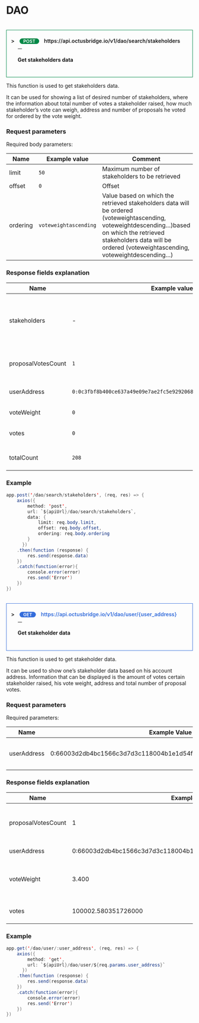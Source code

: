 # DAO

<br/>
<div class="linkContainer">
<details style="border: none;" class="linkDetails" >
<summary class="linkSummary" style="margin: 0 0 10px 0;"> 
<div @click="rotateArrow" class="arrowContainer_f">
<span class="summaryArrow"> > </span>
<p class="post" >POST</p>
</div>
<a>https://api.octusbridge.io/v1/dao/search/stakeholders</a>
<button class="copyApiLink" @click="copyContent" value="https://api.octusbridge.io/v1/dao/search/stakeholders" > 
<copy />
</button> 
<br/>
<h4 class="linkDesc"> Get stakeholders data </h4>
</summary>

<div class="summaryParams">

<h5 class="APIParamsTitle"> Parameters </h5>
<p class="APIParams"> No parameters </p>
<h5 class="APIResTitle"> Responses </h5>
<p class="APIRes"> <span class="greenDot">🟢</span> 200: OK </p>

</div>
<details style="border: none;" class="linkDetails sec">
<summary class="linkSummary" style="margin: 0 0 20px 0;"> <pre @click="rotateArrow">Successful request    <p class="summaryArrow" > > </p></pre></summary>

```
{
  "stakeholders": [
    {
      "userAddress": "0:0a75c8fa5a9efa817eda3fcd51717d9690cc7ec989881fecb73616f249b8fbce",
      "votes": "0",
      "voteWeight": "0",
      "proposalVotesCount": 1
    },
    ...
{
      "userAddress": "0:8e17dbaa03a309b9f05867595126a72e5cbbe8c61d10f1250fb8d9753aaf0f7d",
      "votes": "0",
      "voteWeight": "0",
      "proposalVotesCount": 0
    }
  ],
  "totalCount": 206
}
```
</details>

</details>

</div>


This function is used to get stakeholders data.

It can be used for showing a list of desired number of stakeholders, where the information about total number of votes a stakeholder raised, how much stakeholder’s vote can weigh, address and number of proposals he voted for ordered by the vote weight.

### Request parameters

Required body parameters:

| Name     | Example value         | Comment                                                                                                                                                                                                                      |
| -------- | --------------------- | ---------------------------------------------------------------------------------------------------------------------------------------------------------------------------------------------------------------------------- |
| limit    | `50`                  | Maximum number of stakeholders to be retrieved                                                                                                                                                                               |
| offset   | `0`                   | Offset                                                                                                                                                                                                                       |
| ordering | `voteweightascending` | Value based on which the retrieved stakeholders data will be ordered (voteweightascending, voteweightdescending…)based on which the retrieved stakeholders data will be ordered (voteweightascending, voteweightdescending…) |

### Response fields explanation

| Name               | Example value                                                        | Comment                                                          |
| ------------------ | -------------------------------------------------------------------- | ---------------------------------------------------------------- |
| stakeholders       | -                                                                    | List of stakeholders data determined by the limit body parameter |
| proposalVotesCount | `1`                                                                  | Amount of proposals stakeholder raised a vote                    |
| userAddress        | `0:0c3fbf8b400ce637a49e09e7ae2fc5e92920680b1d10f4cd6956c7aebde93903` | Address of the stakeholder                                       |
| voteWeight         | `0`                                                                  | Amount per vote                                                  |
| votes              | `0`                                                                  | Total amount of votes raised                                     |
| totalCount         | `208`                                                                | Total number of stakeholders                                     |

### Example

```java
app.post('/dao/search/stakeholders', (req, res) => {
    axios({
        method: 'post',
        url: `${apiUrl}/dao/search/stakeholders`,
        data: {
            limit: req.body.limit,
            offset: req.body.offset,
            ordering: req.body.ordering
        }
      })
    .then(function (response) {
        res.send(response.data)
    })
    .catch(function(error){
        console.error(error)
        res.send('Error')
    })
})
```

<br/>
<div class="linkContainer c_get">
<details style="border: none;" class="linkDetails" >
<summary class="linkSummary" style="margin: 0 0 10px 0;"> 
<div @click="rotateArrow" class="arrowContainer_f">
<span class="summaryArrow"> > </span>
<p class="get" >GET</p>
</div>
<a style="color : rgb(52, 109, 219);">https://api.octusbridge.io/v1/dao/user/{user_address}</a>
<button class="copyApiLink" @click="copyContent" value="https://api.octusbridge.io/v1/dao/user/{user_address}" > 
<copy />
</button> 
<br/>
<h4 class="linkDesc"> Get stakeholder data </h4>
</summary>

<div class="summaryParams">

<h5 class="APIParamsTitle"> Parameters </h5>
<p class="APIParams"> No parameters </p>
<h5 class="APIResTitle"> Responses </h5>
<p class="APIRes"> <span class="greenDot">🟢</span> 200: OK </p>

</div>
<details style="border: none;" class="linkDetails sec">
<summary class="linkSummary" style="margin: 0 0 20px 0;"> <pre @click="rotateArrow">Successful request    <p class="summaryArrow" > > </p></pre></summary>

```python
{
  "userAddress": "0:66003d2db4bc1566c3d7d3c118004b1e1d54f1f62c30c6b173845db3aa459f07",
  "votes": "100002.580351726000",
  "voteWeight": "3.4000",
  "proposalVotesCount": 1
}
```
</details>

</details>

</div>


This function is used to get stakeholder data.

It can be used to show one’s stakeholder data based on his account address. Information that can be displayed is the amount of votes certain stakeholder raised, his vote weight, address and total number of proposal votes.

### Request parameters

Required parameters:

| Name        | Example Value                                                      | Comment                       |
| ----------- | ------------------------------------------------------------------ | ----------------------------- |
| userAddress | 0:66003d2db4bc1566c3d7d3c118004b1e1d54f1f62c30c6b173845db3aa459f07 | Address of particular account |

### Response fields explanation

| Name               | Example value                                                      | Comment                                        |
| ------------------ | ------------------------------------------------------------------ | ---------------------------------------------- |
| proposalVotesCount | 1                                                                  | Amount of proposals stakeholder raised a vote  |
| userAddress        | 0:66003d2db4bc1566c3d7d3c118004b1e1d54f1f62c30c6b173845db3aa459f07 | Address of the user                            |
| voteWeight         | 3.400                                                              | Amount representing the vote weight (per vote) |
| votes              | 100002.580351726000                                                | Total amount of votes raised                   |

### Example

```java
app.get('/dao/user/:user_address', (req, res) => {
    axios({
        method: 'get',
        url: `${apiUrl}/dao/user/${req.params.user_address}`
      })
    .then(function (response) {
        res.send(response.data)
    })
    .catch(function(error){
        console.error(error)
        res.send('Error')
    })
})
```

<script>
import { defineComponent, ref, onMounted } from "vue";
import copy from "../../../.vitepress/theme/components/shared/BKDCopyIcon.vue"
export default defineComponent({
  name: "summaryArrow",
  components:{
    copy
  },
  setup() {

    function copyContent(e, content){
      try{
      if(e.target.parentNode.parentNode != "showIcon" || e.target.parentNode.parentNode != "hideIcon"){navigator.clipboard.writeText(e.target.parentNode.parentNode.attributes.value.value)}
      }catch{
         
      }
      
    }
    
    function rotateArrow(e){
    if(e.target.parentNode.className == 'arrowContainer_f'){
      let tempInVal = e.target.parentNode.getElementsByTagName('span')[0].className
      tempInVal == "summaryArrow" ?
      e.target.parentNode.getElementsByTagName('span')[0].className = "summaryArrowDown"
      :
      e.target.parentNode.getElementsByTagName('span')[0].className = "summaryArrow"

    } else if( e.target.className == 'arrowContainer_f'){
      let tempInVal = e.target.getElementsByTagName('span')[0].className
      tempInVal == "summaryArrow" ?
      e.target.getElementsByTagName('span')[0].className = "summaryArrowDown"
      :
      e.target.getElementsByTagName('span')[0].className = "summaryArrow"
    }else{
      if(e.target.className != "summaryArrow" && e.target.className != "summaryArrowDown" )
      { 
        e.target.getElementsByTagName('p')[0].className == "summaryArrow"  ? 
        e.target.getElementsByTagName('p')[0].className = "summaryArrowDown"
        :
        e.target.getElementsByTagName('p')[0].className = "summaryArrow"
      }else{
        e.target.className == "summaryArrow"  ? 
        e.target.className = "summaryArrowDown"
        :
        e.target.className = "summaryArrow"
      }
    }


  }
  return{rotateArrow, copyContent}
  }
})

</script>

<style>
  .post, .get{
  background-color: rgb(0, 136, 71);
  transition: background-color 0.1s;
  padding: 0 10px 0 10px ;
  border: 1px solid var(--vp-c-divider);
  border-radius: 24px;
  font-weight: 600;
  font-size: 12px;
  cursor : pointer;  
  display:inline-block;
  color : #fff;
}
.get{
  background-color: rgb(52, 109, 219);
}

.linkDesc{
  margin-left: 18px; 
}
.linkContainer{
  margin : 0;
  padding : 10px 12px ;
  font-weight: 600;
  border: 1px solid rgb(0, 136, 71);
  }
.c_get{
  border: 1px solid rgb(52, 109, 219);
 }
.linkSummary{
  cursor: pointer;
  display: inline-block;
}
.summaryParams{
  padding : 10px 0 0 20px;
}
.APIParams{
  font-weight: 400;
  opacity:0.9;
}
.APIRes{
  font-weight: 900;
  align-items: center; /* Vertically center the content */
  display: flex;
  font-weight: 700;
  font-size: 12px;
}
.greenDot{
  margin-right:15px;
  position: relative;
  bottom:0px;
  font-size: 8px;
  display: inline-block;
}
.linkDetails{
width: 100%;
}
.linkContainer .sec {
  opacity: 0.7;
  padding-right: 15px;
  text-align: right;
}

.summaryArrowDown{
  margin-right: 10px;
  display : inline-block;
  transform-origin: center;
  transform: rotate(90deg);
}
.summaryArrow{
  display : inline-block;
  transform-origin: center;
  transform: rotate(0deg);
  margin-right: 10px;
}
.arrowContainer_f{
  display: inline-block;
  overlay:1;
  position: relative;
  margin-right : 10px;
}
.copyApiLink{
  /* cursor : pointer;   */
  display: inline-block;
  font-size: 12px;
  margin-left: 18px;
  padding : 0 5px 0 5px;
  border: 1px solid gray;
  border-radius: 5px
}
</style>
